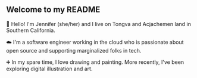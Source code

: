 ## Welcome to my README

👋 Hello! I'm Jennifer (she/her) and I live on Tongva and Acjachemen land in Southern California. 

☁️ I'm a software engineer working in the cloud who is passionate about open source and supporting marginalized folks in tech. 

➕ In my spare time, I love drawing and painting. More recently, I've been exploring digital illustration and art. 




